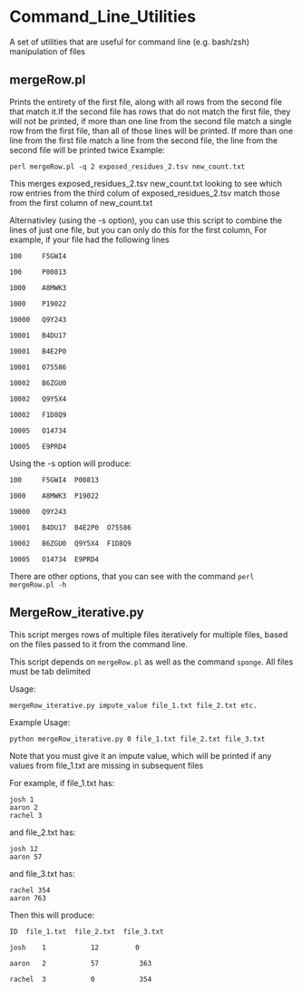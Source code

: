 # Command_Line_Utilities
A set of utilities that are useful for command line (e.g. bash/zsh) manipulation of files

## mergeRow.pl

Prints the entirety of the first file, along with all rows from the second file that match it.If the second file has rows that do not match the first file,
they will not be printed, if more than one line from the second file match a single row from the first file, than all of those lines will be printed. If more than
one line from the first file match a line from the second file, the line from the second file will be printed twice
Example:
    
    perl mergeRow.pl -q 2 exposed_residues_2.tsv new_count.txt

This merges exposed_residues_2.tsv new_count.txt looking to see which row entries from the third colum of exposed_residues_2.tsv match those from the first
column of new_count.txt

Alternativley (using the -s option), you can use this script to combine the lines of just one file, but you can only do this for the first column, For example, if your file had the following lines

    100     F5GWI4

    100     P00813

    1000    A8MWK3

    1000    P19022

    10000   Q9Y243

    10001   B4DU17

    10001   B4E2P0

    10001   O75586

    10002   B6ZGU0

    10002   Q9Y5X4

    10002   F1D8Q9

    10005   O14734

    10005   E9PRD4

Using the -s option will produce:

    100     F5GWI4  P00813

    1000    A8MWK3  P19022

    10000   Q9Y243

    10001   B4DU17  B4E2P0  O75586

    10002   B6ZGU0  Q9Y5X4  F1D8Q9

    10005   O14734  E9PRD4
    
There are other options, that you can see with the command `perl mergeRow.pl -h`

## MergeRow_iterative.py

This script merges rows of multiple files iteratively for multiple files, based on the files passed to it from the command line. 

This script depends on `mergeRow.pl` as well as the command `sponge`. All files must be tab delimited

Usage:
   
    mergeRow_iterative.py impute_value file_1.txt file_2.txt etc.

Example Usage:
   
    python mergeRow_iterative.py 0 file_1.txt file_2.txt file_3.txt

Note that you must give it an impute value, which will be printed if any values from file_1.txt are missing in subsequent files
    
For example, if file_1.txt has:

    josh 1
    aaron 2
    rachel 3

and file_2.txt has:
    
    josh 12
    aaron 57

and file_3.txt has:

    rachel 354
    aaron 763
    
Then this will produce:
    
    ID  file_1.txt  file_2.txt  file_3.txt
    
    josh    1           12         0
    
    aaron   2           57          363
    
    rachel  3           0           354
